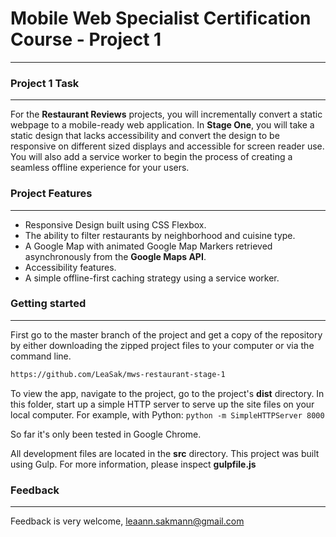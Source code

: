 # Mobile Web Specialist Certification Course - Project 1
---

### Project 1 Task
------
For the **Restaurant Reviews** projects, you will incrementally convert a static webpage to a mobile-ready web application. In **Stage One**, you will take a static design that lacks accessibility and convert the design to be responsive on different sized displays and accessible for screen reader use. You will also add a service worker to begin the process of creating a seamless offline experience for your users. 

### Project Features
------
* Responsive Design built using CSS Flexbox.
* The ability to filter restaurants by neighborhood and cuisine type.
* A Google Map with animated Google Map Markers retrieved asynchronously from the **Google Maps API**.
* Accessibility features.
* A simple offline-first caching strategy using a service worker.

### Getting started
------

First go to the master branch of the project and get a copy of the repository by either downloading the zipped project files to your computer or via the command line.

```sh
https://github.com/LeaSak/mws-restaurant-stage-1
```

To view the app, navigate to the project, go to the project's **dist** directory. In this folder, start up a simple HTTP server to serve up the site files on your local computer. For example, with Python: `python -m SimpleHTTPServer 8000`

So far it's only been tested in Google Chrome.

All development files are located in the **src** directory. This project was built using Gulp. For more information, please inspect **gulpfile.js**

### Feedback
------
Feedback is very welcome, leaann.sakmann@gmail.com


